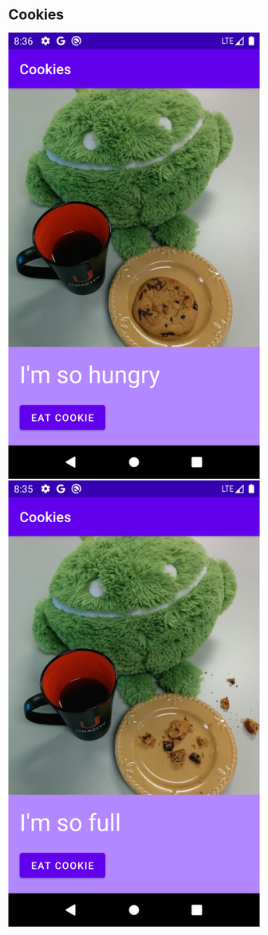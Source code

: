 # Cookies

![1](https://github.com/Orlando17544/Cookies/blob/main/1.png)
![1](https://github.com/Orlando17544/Cookies/blob/main/2.png)
